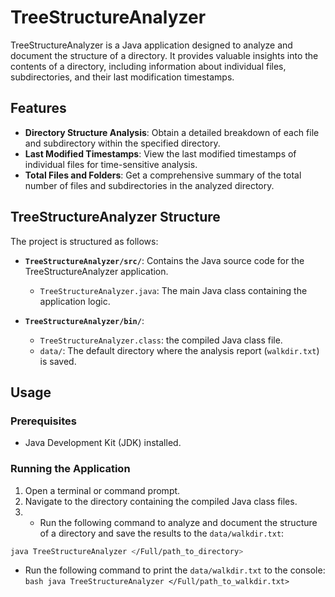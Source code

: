 # TreeStructureAnalyzer

TreeStructureAnalyzer is a Java application designed to analyze and document the structure of a directory. It provides valuable insights into the contents of a directory, including information about individual files, subdirectories, and their last modification timestamps.

## Features

- **Directory Structure Analysis**: Obtain a detailed breakdown of each file and subdirectory within the specified directory.
- **Last Modified Timestamps**: View the last modified timestamps of individual files for time-sensitive analysis.
- **Total Files and Folders**: Get a comprehensive summary of the total number of files and subdirectories in the analyzed directory.

## TreeStructureAnalyzer Structure

The project is structured as follows:

- **`TreeStructureAnalyzer/src/`**: Contains the Java source code for the TreeStructureAnalyzer application.
    - `TreeStructureAnalyzer.java`: The main Java class containing the application logic.
    
- **`TreeStructureAnalyzer/bin/`**:
    - `TreeStructureAnalyzer.class`: the compiled Java class file.
    - `data/`: The default directory where the analysis report (`walkdir.txt`) is saved.

## Usage

### Prerequisites

- Java Development Kit (JDK) installed.

### Running the Application

1. Open a terminal or command prompt.
2. Navigate to the directory containing the compiled Java class files.
3.  - Run the following command to analyze and document the structure of a directory and save the results to the `data/walkdir.txt`:

   ```bash
   java TreeStructureAnalyzer </Full/path_to_directory> 
   ```
   - Run the following command to print the `data/walkdir.txt` to the console:
    ```bash
    java TreeStructureAnalyzer </Full/path_to_walkdir.txt> 
    ```